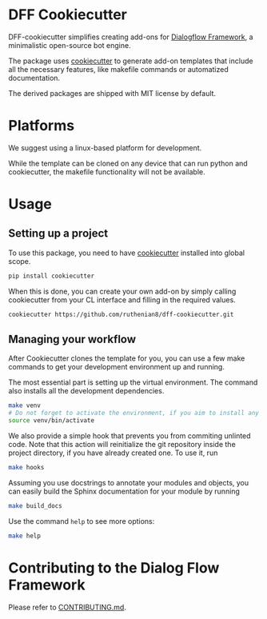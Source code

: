 
# DFF Cookiecutter

DFF-cookiecutter simplifies creating add-ons for [Dialogflow Framework](https://github.com/deepmipt/dialog_flow_engine), a minimalistic open-source bot engine.

The package uses [cookiecutter](https://github.com/cookiecutter/cookiecutter) to generate add-on templates that include all the necessary features, like makefile commands or automatized documentation. 

The derived packages are shipped with MIT license by default.

# Platforms

We suggest using a linux-based platform for development. 

While the template can be cloned on any device that can run python and cookiecutter, the makefile functionality will not be available.

# Usage

## Setting up a project

To use this package, you need to have [cookiecutter](https://github.com/cookiecutter/cookiecutter) installed into global scope.

```bash
pip install cookiecutter
```

When this is done, you can create your own add-on by simply calling cookiecutter from your CL interface and filling in the required values.

```bash
cookiecutter https://github.com/ruthenian8/dff-cookiecutter.git
```

## Managing your workflow

After Cookiecutter clones the template for you, you can use a few make commands to get your development environment up and running.

The most essential part is setting up the virtual environment. The command also installs all the development dependencies.

```bash
make venv
# Do not forget to activate the environment, if you aim to install any other dependencies.
source venv/bin/activate
```

We also provide a simple hook that prevents you from commiting unlinted code. Note that this action will reinitialize the git repository inside the project directory, if you have already created one. To use it, run

```bash
make hooks
```

Assuming you use docstrings to annotate your modules and objects, you can easily build the Sphinx documentation for your module by running

```bash
make build_docs
```

Use the command `help` to see more options:

```bash
make help
```

# Contributing to the Dialog Flow Framework

Please refer to [CONTRIBUTING.md](https://github.com/deepmipt/dialog_flow_engine/blob/dev/CONTRIBUTING.md).